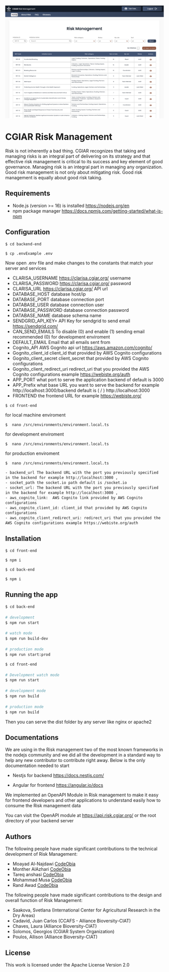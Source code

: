 <p align="center">
  <img width="600" alt="Screenshot of OpenRXV running on AReS" src="risk.png">
</p>


# CGIAR Risk Management

Risk is not inherently a bad thing. CGIAR recognizes that taking and managing risks is an integral part of delivering on its strategy and that effective risk management is critical to its success and key element of good governance. Managing risk is an integral part in managing any organization. Good risk management is not only about mitigating risk. Good risk management is equally about good risk taking.

## Requirements

- Node.js (version >= 16) is installed https://nodejs.org/en
- npm package manager https://docs.npmjs.com/getting-started/what-is-npm

## Configuration

```console
$ cd backend-end
```
```console
$ cp .envExample .env
```
Now open .env file and make changes to the constants that match your server and services 

- CLARISA_USERNAME  https://clarisa.cgiar.org/ username
- CLARISA_PASSWORD  https://clarisa.cgiar.org/ password
- CLARISA_URL  https://clarisa.cgiar.org/  API url 
- DATABASE_HOST database host/ip
- DATABASE_PORT database connection port
- DATABASE_USER database connection user
- DATABASE_PASSWORD database connection password
- DATABASE_NAME database schema name 
- SENDGRID_API_KEY= API Key for sendgrid to send email https://sendgrid.com/
- CAN_SEND_EMAILS To disable (0) and enable (1) sending email recommended (0) for development enviroment 
- DEFAULT_EMAIL Email that all emails sent from 
- Cognito_API AWS Gognito api url https://aws.amazon.com/cognito/
- Gognito_client_id  client_id that provided by AWS Cognito configurations 
- Gognito_client_secret  client_secret that provided by AWS Cognito configurations 
- Gognito_client_redirect_uri  redirect_uri that you provided the AWS Cognito configurations example https://webiste.org/auth
- APP_PORT what port to serve the application backend of default is 3000
- APP_Prefix what base URL you want to serve the backend for example http://localhost:3000/backend default is ( / ) http://localhost:3000
- FRONTEND the frontend URL for example https://webiste.org/ 

```console
$ cd front-end
```

for local machine enviroment 
```console
$  nano /src/environments/environment.local.ts
```

for development enviroment 
```console
$  nano /src/environments/environment.local.ts
```

for production enviroment 
```console
$  nano /src/environments/environment.local.ts
```
    - backend_url The backend URL with the port you previously specified in the backend for example http://localhost:3000 ,
    - socket_path the socket.io path default is /socket.io
    - socket_url: The backend URL with the port you previously specified in the backend for example http://localhost:3000 ,
    - aws_cognito_link:  AWS Cognito link provided by AWS Cognito configurations 
    - aws_cognito_client_id: client_id that provided by AWS Cognito configurations 
    - aws_cognito_client_redirect_uri: redirect_uri that you provided the AWS Cognito configurations example https://webiste.org/auth


## Installation

```console
$ cd front-end
```

```console
$ npm i
```

```console
$ cd back-end
```

```console
$ npm i
```

## Running the app

```bash
$ cd back-end

# development
$ npm run start

# watch mode
$ npm run build-dev

# production mode
$ npm run start:prod
```

```bash
$ cd front-end

# Development watch mode
$ npm run start

# development mode
$ npm run build

# production mode
$ npm run build
```
Then you can serve the dist folder by any server like nginx or apache2

## Documentations 
We are using in the Risk management two of the most known frameworks in the nodejs community and we did all the development in a standard way to help any new contributor to contribute right away. Below is the only documentation needed to start 

- Nestjs for backend  https://docs.nestjs.com/

- Angular for frontend https://angular.io/docs

We implemented an OpenAPI Module in Risk management to make it easy for frontend developers and other applications to understand easily how to consume the Risk management data

You can visit the OpenAPI module at https://api.risk.cgiar.org/ or the root directory of your backend server 

## Authors
The following people have made significant contributions to the technical development of Risk Management:

- Moayad Al-Najdawi [CodeObia](http://codeobia.com/)
- Monther AlAzhari [CodeObia](http://codeobia.com/)
- Tareq anshasi [CodeObia](http://codeobia.com/)
- Mohammad Musa [CodeObia](http://codeobia.com/)
- Rand Awad [CodeObia](http://codeobia.com/)


The following people have made significant contributions to the design and overall function of Risk Management:

- Saakova, Svetlana (International Center for Agricultural Research in the Dry Areas)
- Cadavid, Juan Carlos (CCAFS - Alliance Bioversity-CIAT)
- Chaves, Laura (Alliance Bioversity-CIAT)
- Solomos, Georgios (CGIAR System Organization)
- Poulos, Allison (Alliance Bioversity-CIAT)


## License

This work is licensed under the Apache License Version 2.0